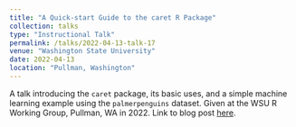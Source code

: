 ```yaml
---
title: "A Quick-start Guide to the caret R Package"
collection: talks
type: "Instructional Talk"
permalink: /talks/2022-04-13-talk-17
venue: "Washington State University"
date: 2022-04-13
location: "Pullman, Washington"
---
```


A talk introducing the `caret` package, its basic uses, and a simple machine learning example using the `palmerpenguins` dataset. Given at the WSU R Working Group, Pullman, WA in 2022. Link to blog post [here](https://brousil.science/post/quick-caret/).